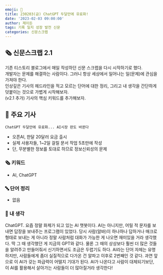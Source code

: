 ```yaml
---
emoji: 📰
title: 230203(금) ChatGPT 두달만에 유료화!
date: '2023-02-03 09:00:00'
author: 제이든
tags: 기록 일지 성장 발전 신문
categories: 신문스크랩
---
```


## 🗞️ 신문스크랩 2.1

기존 티스토리 블로그에서 매일 작성하던 신문 스크랩을 다시 시작하기로 했다.<br/>
개발자는 문제를 해결하는 사람이다. 그러니 항상 세상에서 일어나는 일(문제)에 관심을 가져야 한다.<br/>
인상깊은 기사의 헤드라인을 적고 모르는 단어에 대한 정리, 그리고 내 생각을 간단하게 덧붙이는 것으로 가볍게 시작해보자.<br/>
(v2.1 추가) 기사의 핵심 키워드를 추가해보자.

## 🌻 주요 기사

`ChatGPT 두달만에 유료화... AI시장 판도 바뀐다`

- 오픈AI, 한달 20달러 요금 출시
- 실제 사용자들, 1~2일 걸릴 문서 작업 5초만에 작성
- 단, 무분별한 정보를 토대로 하므로 정보신뢰성의 문제

### 🗞 키워드

- AI, ChatGPT

### 🔤 단어 정리

- 없음

### 🤔 내 생각

ChatGPT. 요즘 정말 화제가 되고 있는 AI 챗봇이다. AI는 아니지만, 어릴 적 문자를 보내면 답장을 보내주는 프로그램이 있었다. 당시 사람(알바)이 하나하나 답하거나
매크로 형태로 보내는 게 아니라 정말 사람처럼 대화가 가능한 게 나오면 재미있을 거라 생각했다. 딱 그 때 생각했던 게 지금의 GPT와 같다. 물론 그 때의 상상보다 훨씬 더 많은 것들을 알려주고
만들어줘서 신기하면서도 조금은 두렵기도 하다. AI라는 단어 자체는 유명하지만, 사람들에게 좀더 실질적으로 다가온 건 알파고 이후로 2번째인 것 같다. 과연 앞으로 이 AI가 갖는 파급력이 어떨지
기대가 된다. AI가 나온다고 사람이 대체되기보단, 이 AI를 활용해서 살아가는 사람들이 더 많아질거라 생각한다!

```toc

```
